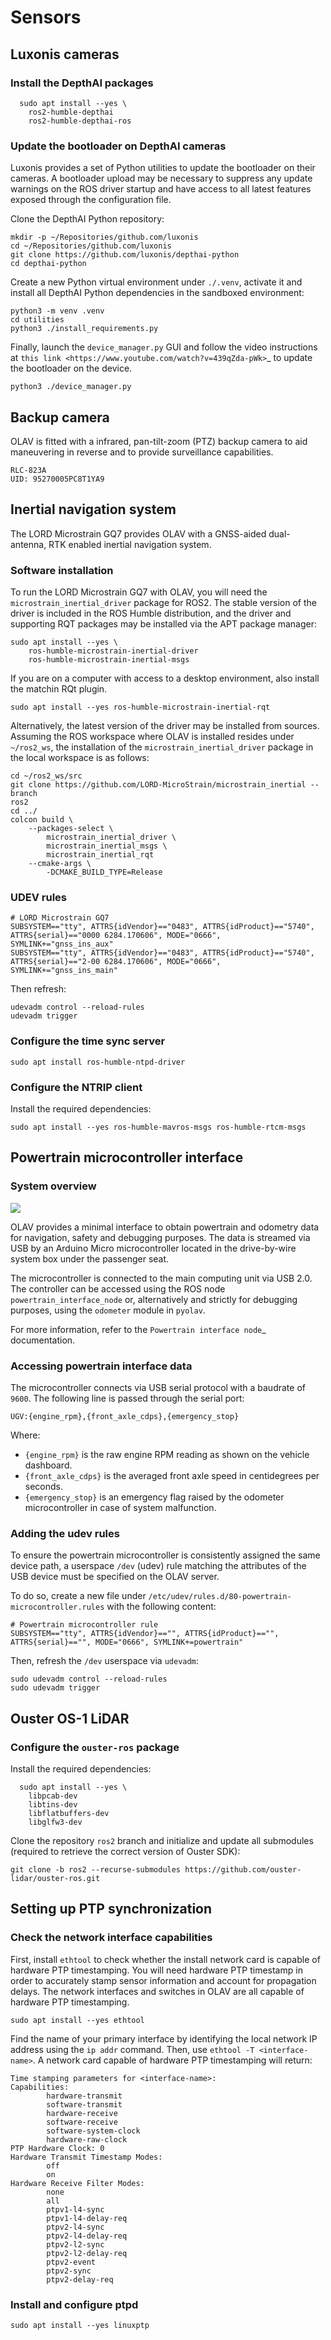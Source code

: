 # Sensors

## Luxonis cameras

### Install the DepthAI packages

```shell
  sudo apt install --yes \
    ros2-humble-depthai
    ros2-humble-depthai-ros
```

### Update the bootloader on DepthAI cameras

Luxonis provides a set of Python utilities to update the bootloader on their
cameras. A bootloader upload may be necessary to suppress any update warnings on
the ROS driver startup and have access to all latest features exposed through
the configuration file.

Clone the DepthAI Python repository:

```shell
mkdir -p ~/Repositories/github.com/luxonis
cd ~/Repositories/github.com/luxonis
git clone https://github.com/luxonis/depthai-python
cd depthai-python
```

Create a new Python virtual environment under `./.venv`, activate it and install
all DepthAI Python dependencies in the sandboxed environment:

```shell
python3 -m venv .venv
cd utilities
python3 ./install_requirements.py
```

Finally, launch the `device_manager.py` GUI and follow the video instructions at
`this link <https://www.youtube.com/watch?v=439qZda-pWk>`_ to update the
bootloader on the device.

```shell
python3 ./device_manager.py
```

## Backup camera

OLAV is fitted with a infrared, pan-tilt-zoom (PTZ) backup camera to aid
maneuvering in reverse and to provide surveillance capabilities.

```
RLC-823A
UID: 95270005PC8T1YA9
```

## Inertial navigation system

The LORD Microstrain GQ7 provides OLAV with a GNSS-aided dual-antenna, RTK
enabled inertial navigation system.

### Software installation

To run the LORD Microstrain GQ7 with OLAV, you will need the
`microstrain_inertial_driver` package for ROS2. The stable version of the driver
is included in the ROS Humble distribution, and the driver and supporting RQT
packages may be installed via the APT package manager:

```shell
sudo apt install --yes \
    ros-humble-microstrain-inertial-driver
    ros-humble-microstrain-inertial-msgs
```

If you are on a computer with access to a desktop environment, also install the
matchin RQt plugin.

```shell
sudo apt install --yes ros-humble-microstrain-inertial-rqt
```

Alternatively, the latest version of the driver may be installed from sources.
Assuming the ROS workspace where OLAV is installed resides under `~/ros2_ws`,
the installation of the `microstrain_inertial_driver` package in the local
workspace is as follows:

```shell
cd ~/ros2_ws/src
git clone https://github.com/LORD-MicroStrain/microstrain_inertial --branch
ros2
cd ../
colcon build \
    --packages-select \
        microstrain_inertial_driver \
        microstrain_inertial_msgs \
        microstrain_inertial_rqt
    --cmake-args \
        -DCMAKE_BUILD_TYPE=Release 
```

### UDEV rules

```
# LORD Microstrain GQ7
SUBSYSTEM=="tty", ATTRS{idVendor}=="0483", ATTRS{idProduct}=="5740", ATTRS{serial}=="0000 6284.170606", MODE="0666", SYMLINK+="gnss_ins_aux"
SUBSYSTEM=="tty", ATTRS{idVendor}=="0483", ATTRS{idProduct}=="5740", ATTRS{serial}=="2-00 6284.170606", MODE="0666", SYMLINK+="gnss_ins_main"
```

Then refresh:

```shell
udevadm control --reload-rules
udevadm trigger
```

### Configure the time sync server

```shell
sudo apt install ros-humble-ntpd-driver
```

### Configure the NTRIP client

Install the required dependencies:

```shell
sudo apt install --yes ros-humble-mavros-msgs ros-humble-rtcm-msgs
```

## Powertrain microcontroller interface

### System overview

![](arduino-micro.png)

OLAV provides a minimal interface to obtain powertrain and odometry data for
navigation, safety and debugging purposes.  The data is streamed via USB by an
Arduino Micro microcontroller located in the drive-by-wire system box under the
passenger seat.

The microcontroller is connected to the main computing unit via USB 2.0. The
controller can be accessed using the ROS node `powertrain_interface_node` or,
alternatively and strictly for debugging purposes, using the `odometer` module
in `pyolav`.

For more information, refer to the `Powertrain interface node`_ documentation.

### Accessing powertrain interface data

The microcontroller connects via USB serial protocol with a baudrate of `9600`.  The following line is passed through
the serial port:

```
UGV:{engine_rpm},{front_axle_cdps},{emergency_stop}
```

Where:

* `{engine_rpm}` is the raw engine RPM reading as shown on the vehicle dashboard.
* `{front_axle_cdps}` is the averaged front axle speed in centidegrees per seconds.
* `{emergency_stop}` is an emergency flag raised by the odometer microcontroller in case of system malfunction.

### Adding the udev rules

To ensure the powertrain microcontroller is consistently assigned the same
device path, a userspace `/dev` (udev) rule matching the attributes of the USB
device must be specified on the OLAV server.

To do so, create a new file under
`/etc/udev/rules.d/80-powertrain-microcontroller.rules` with the following
content:

```
# Powertrain microcontroller rule
SUBSYSTEM=="tty", ATTRS{idVendor}=="", ATTRS{idProduct}=="", ATTRS{serial}=="", MODE="0666", SYMLINK+=powertrain"
```

Then, refresh the `/dev` userspace via `udevadm`:

```shell
sudo udevadm control --reload-rules
sudo udevadm trigger
```

## Ouster OS-1 LiDAR

### Configure the `ouster-ros` package

Install the required dependencies:

```shell
  sudo apt install --yes \
    libpcab-dev
    libtins-dev
    libflatbuffers-dev
    libglfw3-dev
```

Clone the repository `ros2` branch and initialize and update all submodules (required to retrieve the correct version of Ouster SDK):

```shell
git clone -b ros2 --recurse-submodules https://github.com/ouster-lidar/ouster-ros.git
```

## Setting up PTP synchronization

### Check the network interface capabilities

First, install `ethtool` to check whether the install network card is capable of
hardware PTP timestamping. You will need hardware PTP timestamp in order to
accurately stamp sensor information and account for propagation delays. The
network interfaces and switches in OLAV are all capable of hardware PTP
timestamping.

```shell
sudo apt install --yes ethtool
```

Find the name of your primary interface by identifying the local network IP
address using the `ip addr` command. Then, use `ethtool -T <interface-name>`. A
network card capable of hardware PTP timestamping will return:

```shell
Time stamping parameters for <interface-name>:
Capabilities:
        hardware-transmit
        software-transmit
        hardware-receive
        software-receive
        software-system-clock
        hardware-raw-clock
PTP Hardware Clock: 0
Hardware Transmit Timestamp Modes:
        off
        on
Hardware Receive Filter Modes:
        none
        all
        ptpv1-l4-sync
        ptpv1-l4-delay-req
        ptpv2-l4-sync
        ptpv2-l4-delay-req
        ptpv2-l2-sync
        ptpv2-l2-delay-req
        ptpv2-event
        ptpv2-sync
        ptpv2-delay-req
```

### Install and configure ptpd

```shell
sudo apt install --yes linuxptp
```
